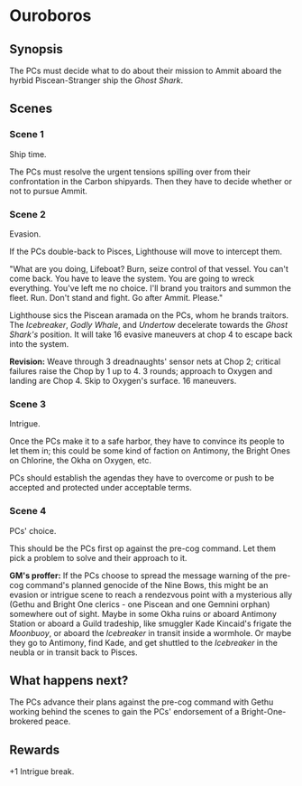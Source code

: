 # Ouroboros

## Synopsis

The PCs must decide what to do about their mission to Ammit aboard the hyrbid Piscean-Stranger ship the *Ghost Shark*.

## Scenes

### Scene 1

Ship time.

The PCs must resolve the urgent tensions spilling over from their confrontation in the Carbon shipyards. Then they have to decide whether or not to pursue Ammit.

### Scene 2

Evasion.

If the PCs double-back to Pisces, Lighthouse will move to intercept them.

"What are you doing, Lifeboat? Burn, seize control of that vessel. You can't come back. You have to leave the system. You are going to wreck everything. You've left me no choice. I'll brand you traitors and summon the fleet. Run. Don't stand and fight. Go after Ammit. Please."

Lighthouse sics the Piscean aramada on the PCs, whom he brands traitors. The *Icebreaker*, *Godly Whale*, and *Undertow* decelerate towards the *Ghost Shark's* position. It will take 16 evasive maneuvers at chop 4 to escape back into the system.

**Revision:** Weave through 3 dreadnaughts' sensor nets at Chop 2; critical failures raise the Chop by 1 up to 4. 3 rounds; approach to Oxygen and landing are Chop 4. Skip to Oxygen's surface. 16 maneuvers.

### Scene 3

Intrigue.

Once the PCs make it to a safe harbor, they have to convince its people to let them in; this could be some kind of faction on Antimony, the Bright Ones on Chlorine, the Okha on Oxygen, etc.

PCs should establish the agendas they have to overcome or push to be accepted and protected under acceptable terms.

### Scene 4

PCs' choice.

This should be the PCs first op against the pre-cog command. Let them pick a problem to solve and their approach to it.

**GM's proffer:** If the PCs choose to spread the message warning of the pre-cog command's planned genocide of the Nine Bows, this might be an evasion or intrigue scene to reach a rendezvous point with a mysterious ally (Gethu and Bright One clerics - one Piscean and one Gemnini orphan) somewhere out of sight. Maybe in some Okha ruins or aboard Antimony Station or aboard a Guild tradeship, like smuggler Kade Kincaid's frigate the *Moonbuoy*, or aboard the *Icebreaker* in transit inside a wormhole. Or maybe they go to Antimony, find Kade, and get shuttled to the *Icebreaker* in the neubla or in transit back to Pisces.

## What happens next?

The PCs advance their plans against the pre-cog command with Gethu working behind the scenes to gain the PCs' endorsement of a Bright-One-brokered peace.

## Rewards

+1 Intrigue break.
